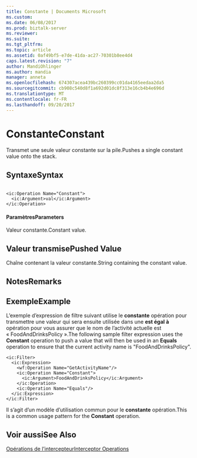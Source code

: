 ```yaml
---
title: Constante | Documents Microsoft
ms.custom: 
ms.date: 06/08/2017
ms.prod: biztalk-server
ms.reviewer: 
ms.suite: 
ms.tgt_pltfrm: 
ms.topic: article
ms.assetid: 0af49bf5-e7de-41da-ac27-70301b8ee4d4
caps.latest.revision: "7"
author: MandiOhlinger
ms.author: mandia
manager: anneta
ms.openlocfilehash: 674307acea439bc260399cc01da4165eedaa2da5
ms.sourcegitcommit: cb908c540d8f1a692d01dc8f313e16cb4b4e696d
ms.translationtype: MT
ms.contentlocale: fr-FR
ms.lasthandoff: 09/20/2017
---
```

# <a name="constant"></a><span data-ttu-id="a07b9-102">Constante</span><span class="sxs-lookup"><span data-stu-id="a07b9-102">Constant</span></span>
<span data-ttu-id="a07b9-103">Transmet une seule valeur constante sur la pile.</span><span class="sxs-lookup"><span data-stu-id="a07b9-103">Pushes a single constant value onto the stack.</span></span>  
  
## <a name="syntax"></a><span data-ttu-id="a07b9-104">Syntaxe</span><span class="sxs-lookup"><span data-stu-id="a07b9-104">Syntax</span></span>  
  
```  
  
<ic:Operation Name="Constant">  
  <ic:Argument>val</ic:Argument>  
</ic:Operation>  
```  
  
#### <a name="parameters"></a><span data-ttu-id="a07b9-105">Paramètres</span><span class="sxs-lookup"><span data-stu-id="a07b9-105">Parameters</span></span>  
 <span data-ttu-id="a07b9-106">Valeur constante.</span><span class="sxs-lookup"><span data-stu-id="a07b9-106">Constant value.</span></span>  
  
## <a name="pushed-value"></a><span data-ttu-id="a07b9-107">Valeur transmise</span><span class="sxs-lookup"><span data-stu-id="a07b9-107">Pushed Value</span></span>  
 <span data-ttu-id="a07b9-108">Chaîne contenant la valeur constante.</span><span class="sxs-lookup"><span data-stu-id="a07b9-108">String containing the constant value.</span></span>  
  
## <a name="remarks"></a><span data-ttu-id="a07b9-109">Notes</span><span class="sxs-lookup"><span data-stu-id="a07b9-109">Remarks</span></span>  
  
## <a name="example"></a><span data-ttu-id="a07b9-110">Exemple</span><span class="sxs-lookup"><span data-stu-id="a07b9-110">Example</span></span>  
 <span data-ttu-id="a07b9-111">L’exemple d’expression de filtre suivant utilise le **constante** opération pour transmettre une valeur qui sera ensuite utilisée dans une **est égal à** opération pour vous assurer que le nom de l’activité actuelle est « FoodAndDrinksPolicy ».</span><span class="sxs-lookup"><span data-stu-id="a07b9-111">The following sample filter expression uses the **Constant** operation to push a value that will then be used in an **Equals** operation to ensure that the current activity name is "FoodAndDrinksPolicy".</span></span>  
  
```  
<ic:Filter>  
  <ic:Expression>  
    <wf:Operation Name="GetActivityName"/>  
    <ic:Operation Name="Constant">  
      <ic:Argument>FoodAndDrinksPolicy</ic:Argument>  
    </ic:Operation>  
    <ic:Operation Name="Equals"/>  
  </ic:Expression>  
</ic:Filter>  
```  
  
 <span data-ttu-id="a07b9-112">Il s’agit d’un modèle d’utilisation commun pour le **constante** opération.</span><span class="sxs-lookup"><span data-stu-id="a07b9-112">This is a common usage pattern for the **Constant** operation.</span></span>  
  
## <a name="see-also"></a><span data-ttu-id="a07b9-113">Voir aussi</span><span class="sxs-lookup"><span data-stu-id="a07b9-113">See Also</span></span>  
 [<span data-ttu-id="a07b9-114">Opérations de l’intercepteur</span><span class="sxs-lookup"><span data-stu-id="a07b9-114">Interceptor Operations</span></span>](../core/interceptor-operations.md)